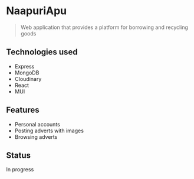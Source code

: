 # NaapuriApu 
> Web application that provides a platform for borrowing and recycling goods

## Technologies used
- Express
- MongoDB
- Cloudinary
- React
- MUI
## Features
- Personal accounts
- Posting adverts with images
- Browsing adverts
## Status
In progress

